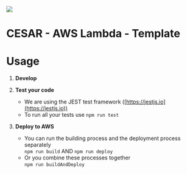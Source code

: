 ![](https://blob-di-on-solutions.s3.eu-central-1.amazonaws.com/internal/images/sphere/CESAR.jpg)

# CESAR - AWS Lambda - Template

# Usage
1. **Develop**
   
2. **Test your code**  
    - We are using the JEST test framework ([https://jestjs.io](https://jestjs.io))
    - To run all your tests use `npm run test`
    
3. **Deploy to AWS**
    - You can run the building process and the deployment process separately   
      `npm run build` AND `npm run deploy`
    - Or you combine these processes together  
      `npm run buildAndDeploy`